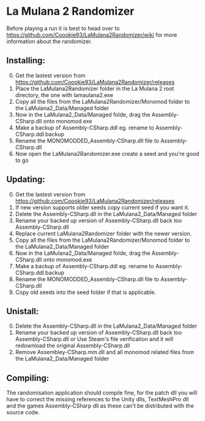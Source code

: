 # La Mulana 2 Randomizer
Before playing a run it is best to head over to https://github.com/Coookie93/LaMulana2Randomizer/wiki for more information about the randomizer.

## Installing:
0. Get the lastest version from https://github.com/Coookie93/LaMulana2Randomizer/releases
1. Place the LaMulana2Randomizer folder in the La Mulana 2 root directory, the one with lamaulana2.exe
2. Copy all the files from the LaMulana2Randomizer/Monomod folder to the LaMulana2_Data/Managed folder
3. Now in the LaMulana2_Data/Managed folde, drag the Assembly-CSharp.dll onto monomod.exe
4. Make a backup of Assembly-CSharp.ddl eg. rename to Assembly-CSharp.ddl.backup
5. Rename the MONOMODDED_Assembly-CSharp.dll file to Assembly-CSharp.dll
6. Now open the LaMulana2Randomizer.exe create a seed and you're good to go

## Updating:
0. Get the lastest version from https://github.com/Coookie93/LaMulana2Randomizer/releases
1. If new version supports older seeds copy current seed if you want it.
2. Delete the Assembly-CSharp.dll in the LaMulana2_Data/Managed folder
3. Rename your backed up version of Assembly-CSharp.dll back too Assembly-CSharp.dll
4. Replace current LaMulana2Randomizer folder with the newer version.
5. Copy all the files from the LaMulana2Randomizer/Monomod folder to the LaMulana2_Data/Managed folder
6. Now in the LaMulana2_Data/Managed folde, drag the Assembly-CSharp.dll onto monomod.exe
7. Make a backup of Assembly-CSharp.ddl eg. rename to Assembly-CSharp.ddl.backup
8. Rename the MONOMODDED_Assembly-CSharp.dll file to Assembly-CSharp.dll
9. Copy old seeds into the seed folder if that is applicable.

## Unistall:
0. Delete the Assembly-CSharp.dll in the LaMulana2_Data/Managed folder
1. Rename your backed up version of Assembly-CSharp.dll back too Assembly-CSharp.dll or
Use Steam's file verification and it will redownload the original Assembly-CSharp.dll
2. Remove Assembley-CSharp.mm.dll and all monomod related files from the LaMulana2_Data/Managed folder

## Compiling:
The randomisation application should compile fine, for the patch dll you will have to correct the missing references to the Unity dlls, TextMeshPro dll and the games Assembly-CSharp dll as these can't be distributed with the source code.
